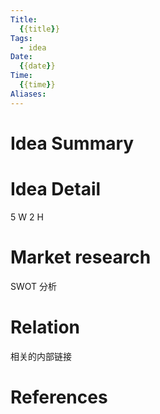 ```yaml
---
Title:
  {{title}}
Tags:
  - idea
Date:
  {{date}}
Time:
  {{time}}
Aliases:
---
```


# Idea Summary


# Idea Detail

5 W 2 H

# Market research

SWOT 分析

# Relation

相关的内部链接

# References